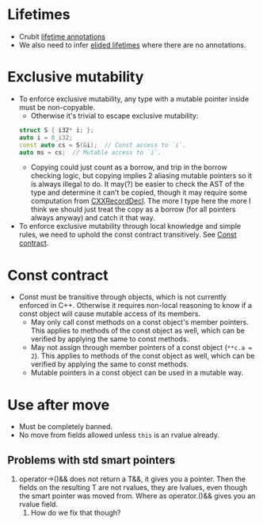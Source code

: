 # Lifetimes
- Crubit [lifetime annotations](https://github.com/google/crubit/blob/main/docs/lifetime_annotations_cpp.md)
- We also need to infer [elided
  lifetimes](https://github.com/google/crubit/blob/main/docs/lifetime_annotations_cpp.md#lifetime-elision-lifetime-elision)
  where there are no annotations.

# Exclusive mutability
- To enforce exclusive mutability, any type with a mutable pointer inside
  must be non-copyable.
  - Otherwise it's trivial to escape exclusive mutability:
  ```cpp
  struct S { i32* i; };
  auto i = 0_i32;
  const auto cs = S(&i);  // Const access to `i`.
  auto ms = cs;  // Mutable access to `i`.
  ```
  - Copying could just count as a borrow, and trip in the borrow checking logic,
    but copying implies 2 aliasing mutable pointers so it is always illegal to
    do. It may(?) be easier to check the AST of the type and determine it can't
    be copied, though it may require some computation from
    [CXXRecordDecl](https://clang.llvm.org/doxygen/classclang_1_1CXXRecordDecl.html).
    The more I type here the more I think we should just treat the copy as a
    borrow (for all pointers always anyway) and catch it that way.
- To enforce exclusive mutability through local knowledge and simple rules, we
  need to uphold the const contract transitively. See [Const
  contract](#const-contract).

# Const contract
- Const must be transitive through objects, which is not currently enforced in
  C++. Otherwise it requires non-local reasoning to know if a const object will
  cause mutable access of its members.
  - May only call const methods on a const object's member pointers. This
    applies to methods of the const object as well, which can be verified by
    applying the same to const methods.
  - May not assign through member pointers of a const object (`**c.a = 2`). This
    applies to methods of the const object as well, which can be verified by
    applying the same to const methods.
  - Mutable pointers in a const object can be used in a mutable way.

# Use after move
- Must be completely banned.
- No move from fields allowed unless `this` is an rvalue already.

## Problems with std smart pointers
1. operator->()&& does not return a T&&, it gives you a pointer. Then the fields
   on the resulting T are not rvalues, they are lvalues, even though the smart
   pointer was moved from. Where as operator.()&& gives you an rvalue field.
   1. How do we fix that though? 

